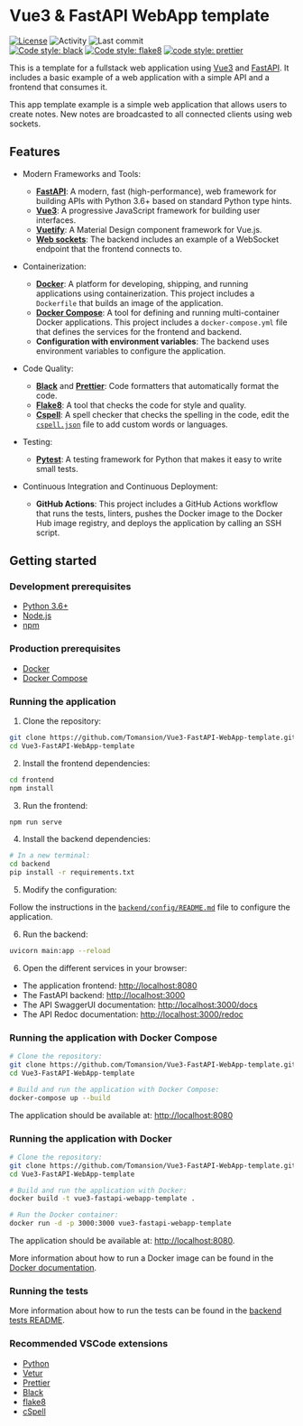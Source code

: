 # Vue3 & FastAPI WebApp template

[![License](https://img.shields.io/badge/License-Apache_2.0-blue.svg)](https://opensource.org/licenses/Apache-2.0)
![Activity](https://img.shields.io/github/commit-activity/m/debiai/debiai)
![Last commit](https://img.shields.io/github/last-commit/debiai/debiai)
</br>
[![Code style: black](https://img.shields.io/badge/code%20style-black-000000.svg)](https://github.com/psf/black)
[![Code style: flake8](https://img.shields.io/badge/code%20style-flake8-1c4a6c.svg)](https://flake8.pycqa.org/en/latest/)
[![code style: prettier](https://img.shields.io/badge/code_style-prettier-ff69b4.svg?style=flat-square)](https://github.com/prettier/prettier)

This is a template for a fullstack web application using [Vue3](https://vuejs.org/) and [FastAPI](https://fastapi.tiangolo.com/). It includes a basic example of a web application with a simple API and a frontend that consumes it.

This app template example is a simple web application that allows users to create notes. New notes are broadcasted to all connected clients using web sockets.

## Features

- Modern Frameworks and Tools:

  - [**FastAPI**](https://fastapi.tiangolo.com/): A modern, fast (high-performance), web framework for building APIs with Python 3.6+ based on standard Python type hints.
  - [**Vue3**](https://vuejs.org/): A progressive JavaScript framework for building user interfaces.
  - [**Vuetify**](https://vuetifyjs.com/): A Material Design component framework for Vue.js.
  - [**Web sockets**](https://developer.mozilla.org/en-US/docs/Web/API/WebSockets_API): The backend includes an example of a WebSocket endpoint that the frontend connects to.

- Containerization:

  - [**Docker**](https://www.docker.com/): A platform for developing, shipping, and running applications using containerization. This project includes a `Dockerfile` that builds an image of the application.
  - [**Docker Compose**](https://docs.docker.com/compose/): A tool for defining and running multi-container Docker applications. This project includes a `docker-compose.yml` file that defines the services for the frontend and backend.
  - **Configuration with environment variables**: The backend uses environment variables to configure the application.

- Code Quality:

  - [**Black**](https://pypi.org/project/black/) and [**Prettier**](https://prettier.io/): Code formatters that automatically format the code.
  - [**Flake8**](https://flake8.pycqa.org/en/latest/): A tool that checks the code for style and quality.
  - [**Cspell**](https://cspell.org/): A spell checker that checks the spelling in the code, edit the [`cspell.json`](cspell.json) file to add custom words or languages.

- Testing:

  - [**Pytest**](https://docs.pytest.org/): A testing framework for Python that makes it easy to write small tests.

- Continuous Integration and Continuous Deployment:

  - **GitHub Actions**: This project includes a GitHub Actions workflow that runs the tests, linters, pushes the Docker image to the Docker Hub image registry, and deploys the application by calling an SSH script.

## Getting started

### Development prerequisites

- [Python 3.6+](https://www.python.org/downloads/)
- [Node.js](https://nodejs.org/en/download/)
- [npm](https://www.npmjs.com/get-npm)

### Production prerequisites

- [Docker](https://docs.docker.com/get-docker/)
- [Docker Compose](https://docs.docker.com/compose/install/)

### Running the application

1. Clone the repository:

```bash
git clone https://github.com/Tomansion/Vue3-FastAPI-WebApp-template.git
cd Vue3-FastAPI-WebApp-template
```

2. Install the frontend dependencies:

```bash
cd frontend
npm install
```

3. Run the frontend:

```bash
npm run serve
```

4. Install the backend dependencies:

```bash
# In a new terminal:
cd backend
pip install -r requirements.txt
```

5. Modify the configuration:

Follow the instructions in the [`backend/config/README.md`](backend/config/README.md) file to configure the application.

6. Run the backend:

```bash
uvicorn main:app --reload
```

6. Open the different services in your browser:

- The application frontend: [http://localhost:8080](http://localhost:8080)
- The FastAPI backend: [http://localhost:3000](http://localhost:3000)
- The API SwaggerUI documentation: [http://localhost:3000/docs](http://localhost:3000/docs)
- The API Redoc documentation: [http://localhost:3000/redoc](http://localhost:3000/docs)

### Running the application with Docker Compose

```bash
# Clone the repository:
git clone https://github.com/Tomansion/Vue3-FastAPI-WebApp-template.git
cd Vue3-FastAPI-WebApp-template

# Build and run the application with Docker Compose:
docker-compose up --build
```

The application should be available at: [http://localhost:8080](http://localhost:8080)

### Running the application with Docker

```bash
# Clone the repository:
git clone https://github.com/Tomansion/Vue3-FastAPI-WebApp-template.git
cd Vue3-FastAPI-WebApp-template

# Build and run the application with Docker:
docker build -t vue3-fastapi-webapp-template .

# Run the Docker container:
docker run -d -p 3000:3000 vue3-fastapi-webapp-template
```

The application should be available at: [http://localhost:8080](http://localhost:8080).

More information about how to run a Docker image can be found in the [Docker documentation](https://docs.docker.com/get-started/).

### Running the tests

More information about how to run the tests can be found in the [backend tests README](backend/tests/README.md).

### Recommended VSCode extensions

- [Python](https://marketplace.visualstudio.com/items?itemName=ms-python.python)
- [Vetur](https://marketplace.visualstudio.com/items?itemName=octref.vetur)
- [Prettier](https://marketplace.visualstudio.com/items?itemName=esbenp.prettier-vscode)
- [Black](https://marketplace.visualstudio.com/items?itemName=ms-python.black-formatter)
- [flake8](https://marketplace.visualstudio.com/items?itemName=ms-python.flake8)
- [cSpell](https://marketplace.visualstudio.com/items?itemName=streetsidesoftware.code-spell-checker)
